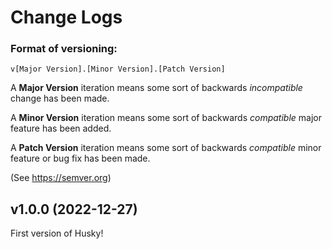# Change Logs

### Format of versioning:

```
v[Major Version].[Minor Version].[Patch Version]
```

A **Major Version** iteration means some sort of backwards *incompatible* change has been made.

A **Minor Version** iteration means some sort of backwards *compatible* major feature has been added.

A **Patch Version** iteration means some sort of backwards *compatible* minor feature or bug fix has been made.

(See https://semver.org)

## v1.0.0 (2022-12-27)

First version of Husky!